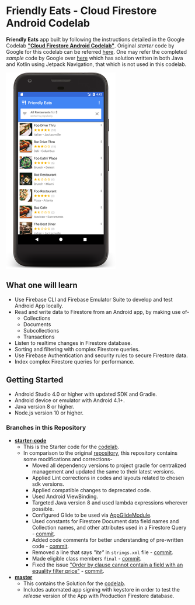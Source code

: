 # Friendly Eats - Cloud Firestore Android Codelab

**Friendly Eats** app built by following the instructions detailed in the Google Codelab **["Cloud Firestore Android Codelab"][Firestore_Friendly_Eats_Codelab]**. Original _starter_ code by Google for this codelab can be referred [here][Firestore_Friendly_Eats_Repository]. One may refer the completed _sample_ code by Google over [here](https://github.com/firebase/quickstart-android/tree/master/firestore) which has solution written in both Java and Kotlin using Jetpack Navigation, that which is not used in this codelab.

<img src="docs/home.png" width="300"/>

## What one will learn

* Use Firebase CLI and Firebase Emulator Suite to develop and test Android App locally.
* Read and write data to Firestore from an Android app, by making use of- 
	* Collections
	* Documents
	* Subcollections
	* Transactions
* Listen to realtime changes in Firestore database. 
* Sorting and filtering with complex Firestore queries.
* Use Firebase Authentication and security rules to secure Firestore data.
* Index complex Firestore queries for performance.

## Getting Started

* Android Studio 4.0 or higher with updated SDK and Gradle.
* Android device or emulator with Android 4.1+.
* Java version 8 or higher.
* Node.js version 10 or higher.

### Branches in this Repository

* **[starter-code](https://github.com/kaushiknsanji/firestore-friendly-eats-android/tree/starter-code)**
	* This is the Starter code for the [codelab][Firestore_Friendly_Eats_Codelab].
	* In comparison to the original [repository][Firestore_Friendly_Eats_Repository], this repository contains some modifications and corrections-
		* Moved all dependency versions to project gradle for centralized management and updated the same to their latest versions.
		* Applied Lint corrections in codes and layouts related to chosen sdk versions.
		* Applied compatible changes to deprecated code.
		* Used Android ViewBinding.
		* Targeted Java version 8 and used lambda expressions wherever possible.
		* Configured Glide to be used via [AppGlideModule](https://github.com/kaushiknsanji/firestore-friendly-eats-android/blob/starter-code/app/src/main/java/com/google/firebase/example/fireeats/util/MyAppGlideModule.java).
		* Used constants for Firestore Document data field names and Collection names, and other attributes used in a Firestore Query - [commit](https://github.com/kaushiknsanji/firestore-friendly-eats-android/commit/195c38e25e010250b627bb70a00334fe693d687a).
		* Added code comments for better understanding of pre-written code - [commit](https://github.com/kaushiknsanji/firestore-friendly-eats-android/commit/a7f931771c099c81a49f6fce57f35c1415d4c077).
		* Removed a line that says _"ite"_ in `strings.xml` file - [commit](https://github.com/kaushiknsanji/firestore-friendly-eats-android/commit/c820a53d9b0fee67e29ab4773d2af266e03a6af2).
		* Made eligible class members `final` - [commit](https://github.com/kaushiknsanji/firestore-friendly-eats-android/commit/6d888d0d7df6969f552772ed71f93e56b1695adf).
		* Fixed the issue ["Order by clause cannot contain a field with an equality filter price"](https://github.com/firebase/friendlyeats-android/issues/118) - [commit](https://github.com/kaushiknsanji/firestore-friendly-eats-android/commit/3c40fb9fbdc5d152af2c73e97ef1b50c04d4b08f).
* **[master](https://github.com/kaushiknsanji/firestore-friendly-eats-android/tree/master)**
	* This contains the Solution for the [codelab][Firestore_Friendly_Eats_Codelab].
	* Includes automated app signing with keystore in order to test the _release_ version of the App with Production Firestore database.

<!-- Reference Style Links are to be placed after this -->
[Firestore_Friendly_Eats_Codelab]: https://firebase.google.com/codelabs/firestore-android
[Firestore_Friendly_Eats_Repository]: https://github.com/firebase/friendlyeats-android

